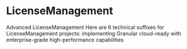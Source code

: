 # LicenseManagement
Advanced LicenseManagement Here are 6 technical suffixes for LicenseManagement projects: implementing Granular cloud-ready with enterprise-grade high-performance capabilities
